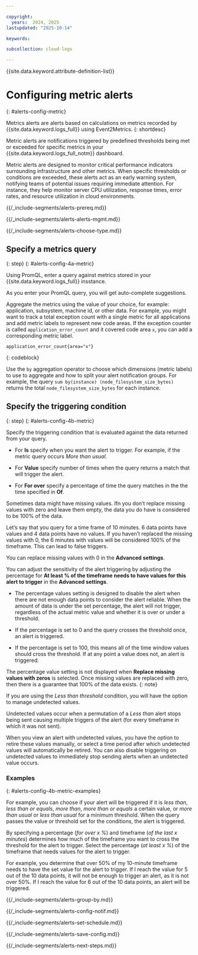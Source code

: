 ```yaml
---

copyright:
  years:  2024, 2025
lastupdated: "2025-10-14"

keywords:

subcollection: cloud-logs

---
```


{{site.data.keyword.attribute-definition-list}}



# Configuring metric alerts
{: #alerts-config-metric}

Metrics alerts are alerts based on calculations on metrics recorded by {{site.data.keyword.logs_full}} using Event2Metrics.
{: shortdesc}

Metric alerts are notifications triggered by predefined thresholds being met or exceeded for specific metrics in your {{site.data.keyword.logs_full_notm}} dashboard.

Metric alerts are designed to monitor critical performance indicators surrounding infrastructure and other metrics. When specific thresholds or conditions are exceeded, these alerts act as an early warning system, notifying teams of potential issues requiring immediate attention. For instance, they help monitor server CPU utilization, response times, error rates, and resource utilization in cloud environments.


{{/_include-segments/alerts-prereq.md}}


{{/_include-segments/alerts-alerts-mgmt.md}}


{{/_include-segments/alerts-choose-type.md}}




## Specify a metrics query
{: step}
{: #alerts-config-4a-metric}

Using PromQL, enter a query against metrics stored in your {{site.data.keyword.logs_full}} insstance.

As you enter your PromQL query, you will get auto-complete suggestions.

Aggregate the metrics using the value of your choice, for example: application, subsystem, machine id, or other data. For example, you might want to track a total exception count with a single metric for all applications and add metric labels to represent new code areas. If the exception counter is called `application_error_count` and it covered code area `x`, you can add a corresponding metric label.

```text
application_error_count{area="x"}
```
{: codeblock}

Use the `by` aggregation operator to choose which dimensions (metric labels) to use to aggregate  and how to split your alert notification groups. For example, the query `sum by(instance) (node_filesystem_size_bytes)` returns the total `node_filesystem_size_bytes` for each instance.

## Specify the triggering condition
{: step}
{: #alerts-config-4b-metric}

Specify the triggering condition that is evaluated against the data returned from your query.

* For **Is** specify when you want the alert to trigger. For example, if the metric query occurs *More than usual*.

* For **Value** specify number of times when the query returns a match that will trigger the alert.

* For **For over** specify a percentage of time the query matches in the the time specified in **Of**.

Sometimes data might have missing values. Ifn you don’t replace missing values with zero and leave them empty, the data you do have is considered to be 100% of the data.

Let’s say that you query for a time frame of 10 minutes. 6 data points have values and 4 data points have no values. If you haven’t replaced the missing values with 0, the 6 minutes with values will be considered 100% of the timeframe. This can lead to false triggers.

You can replace missing values with 0 in the **Advanced settings**.

You can adjust the sensitivity of the alert triggering by adjusting the percentage for **At least % of the timeframe needs to have values for this alert to trigger** in the **Advanced settings**.

* The percentage values setting is designed to disable the alert when there are not enough data points to consider the alert reliable. When the amount of data is under the set percentage, the alert will not trigger, regardless of the actual metric value and whether it is over or under a threshold.

* If the percentage is set to 0 and the query crosses the threshold once, an alert is triggered.

* If the percentage is set to 100, this means all of the time window values should cross the threshold. If at any point a value does not, an alert is triggered.

The percentage value setting is not displayed when **Replace missing values with zeros** is selected. Once missing values are replaced with zero, then there is a guarantee that 100% of the data exists.
{: note}

If you are using the *Less than threshold* condition, you will have the option to manage undetected values.

Undetected values occur when a permutation of a *Less than* alert stops being sent causing multiple triggers of the alert (for every timeframe in which it was not sent).

When you view an alert with undetected values, you have the option to retire these values manually, or select a time period after which undetected values will automatically be retired. You can also disable triggering on undetected values to immediately stop sending alerts when an undetected value occurs.



### Examples
{: #alerts-config-4b-metric-examples}

For example, you can choose if your alert will be triggered if it is *less than*, *less than or equals*, *more than*, *more than or equals* a certain value, or *more than usual* or *less than usual* for a minimum threshold. When the query passes the value or threshold set for the conditions, the alert is triggered.

By specifying a percentage (*for over x %*) and timeframe (*of the last x minutes*) determines how much of the timeframe you want to cross the threshold for the alert to trigger.
Select the percentage (*at least x %*) of the timeframe that needs values for the alert to trigger.

For example, you determine that over 50% of my 10-minute timeframe needs to have the set value for the alert to trigger. If I reach the value for 5 out of the 10 data points, it will not be enough to trigger an alert, as it is not over 50%. If I reach the value for 6 out of the 10 data points, an alert will be triggered.



{{/_include-segments/alerts-group-by.md}}


{{/_include-segments/alerts-config-notif.md}}


{{/_include-segments/alerts-set-schedule.md}}


{{/_include-segments/alerts-save-config.md}}


{{/_include-segments/alerts-next-steps.md}}
